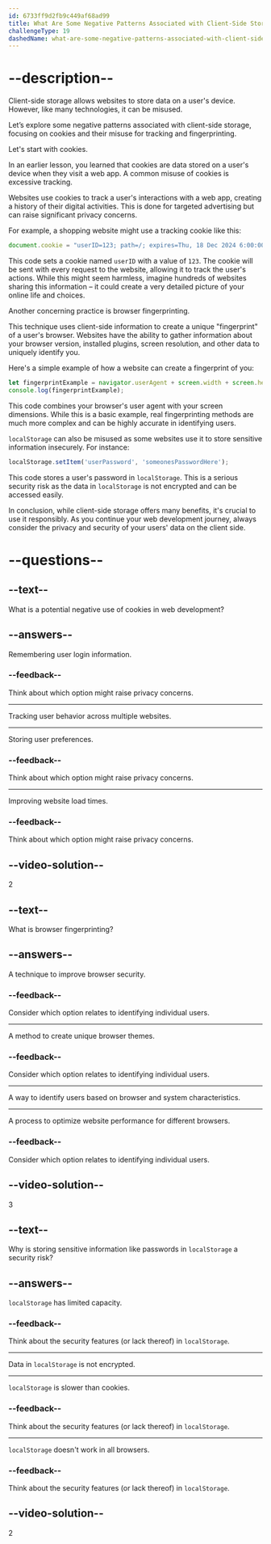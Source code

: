 ```yaml
---
id: 6733ff9d2fb9c449af68ad99
title: What Are Some Negative Patterns Associated with Client-Side Storage?
challengeType: 19
dashedName: what-are-some-negative-patterns-associated-with-client-side-storage
---
```


# --description--

Client-side storage allows websites to store data on a user's device. However, like many technologies, it can be misused.

Let’s explore some negative patterns associated with client-side storage, focusing on cookies and their misuse for tracking and fingerprinting.

Let's start with cookies.

In an earlier lesson, you learned that cookies are data stored on a user's device when they visit a web app. A common misuse of cookies is excessive tracking.

Websites use cookies to track a user's interactions with a web app, creating a history of their digital activities. This is done for targeted advertising but can raise significant privacy concerns.

For example, a shopping website might use a tracking cookie like this:

```js
document.cookie = "userID=123; path=/; expires=Thu, 18 Dec 2024 6:00:00 UTC";
```

This code sets a cookie named `userID` with a value of `123`. The cookie will be sent with every request to the website, allowing it to track the user's actions. While this might seem harmless, imagine hundreds of websites sharing this information – it could create a very detailed picture of your online life and choices.

Another concerning practice is browser fingerprinting.

This technique uses client-side information to create a unique "fingerprint" of a user's browser. Websites have the ability to gather information about your browser version, installed plugins, screen resolution, and other data to uniquely identify you.

Here's a simple example of how a website can create a fingerprint of you:

```js
let fingerprintExample = navigator.userAgent + screen.width + screen.height;
console.log(fingerprintExample);
```

This code combines your browser's user agent with your screen dimensions. While this is a basic example, real fingerprinting methods are much more complex and can be highly accurate in identifying users.

`localStorage` can also be misused as some websites use it to store sensitive information insecurely. For instance:

```js
localStorage.setItem('userPassword', 'someonesPasswordHere');
```

This code stores a user's password in `localStorage`. This is a serious security risk as the data in `localStorage` is not encrypted and can be accessed easily.

In conclusion, while client-side storage offers many benefits, it's crucial to use it responsibly. As you continue your web development journey, always consider the privacy and security of your users' data on the client side.

# --questions--

## --text--

What is a potential negative use of cookies in web development?

## --answers--

Remembering user login information.

### --feedback--

Think about which option might raise privacy concerns.

---

Tracking user behavior across multiple websites.

---

Storing user preferences.

### --feedback--

Think about which option might raise privacy concerns.

---

Improving website load times.

### --feedback--

Think about which option might raise privacy concerns.

## --video-solution--

2

## --text--

What is browser fingerprinting?

## --answers--

A technique to improve browser security.

### --feedback--

Consider which option relates to identifying individual users.

---

A method to create unique browser themes.

### --feedback--

Consider which option relates to identifying individual users.

---

A way to identify users based on browser and system characteristics.

---

A process to optimize website performance for different browsers.

### --feedback--

Consider which option relates to identifying individual users.

## --video-solution--

3

## --text--

Why is storing sensitive information like passwords in `localStorage` a security risk?

## --answers--

`localStorage` has limited capacity.

### --feedback--

Think about the security features (or lack thereof) in `localStorage`.

---

Data in `localStorage` is not encrypted.

---

`localStorage` is slower than cookies.

### --feedback--

Think about the security features (or lack thereof) in `localStorage`.

---

`localStorage` doesn't work in all browsers.

### --feedback--

Think about the security features (or lack thereof) in `localStorage`.

## --video-solution--

2
